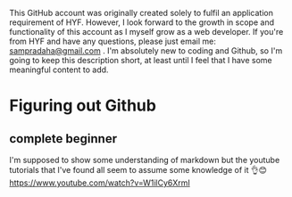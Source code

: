 This GitHub account was originally created solely to fulfil an application requirement of HYF. However, I look forward to the growth in scope and functionality of this account as I myself grow as a web developer. If you're from HYF and have any questions, please just email me: sampradaha@gmail.com . I'm absolutely new to coding and Github, so I'm going to keep this description short, at least until I feel that I have some meaningful content to add. 

# Figuring out Github
## complete beginner

I'm supposed to show some understanding of markdown but the youtube tutorials that I've found all seem to assume some knowledge of it
👌😊
https://www.youtube.com/watch?v=W1ilCy6XrmI

